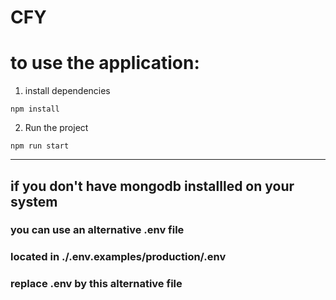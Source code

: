 # CFY
# to use the application:
1. install dependencies
```shell
npm install
```
2. Run the project
```
npm run start
```

---
## if you don't have mongodb installled on your system
### you can use an alternative .env file
### located in  ./.env.examples/production/.env
###  replace .env by this alternative file